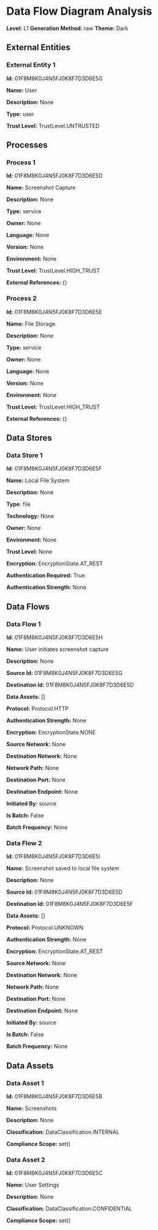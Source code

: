 # Data Flow Diagram Analysis

**Level:** L1
**Generation Method:** raw
**Theme:** Dark

## External Entities

### External Entity 1

**Id:** 01F8M8K0J4N5FJ0K8F7D3D6E5G

**Name:** User

**Description:** None

**Type:** user

**Trust Level:** TrustLevel.UNTRUSTED

## Processes

### Process 1

**Id:** 01F8M8K0J4N5FJ0K8F7D3D6E5D

**Name:** Screenshot Capture

**Description:** None

**Type:** service

**Owner:** None

**Language:** None

**Version:** None

**Environment:** None

**Trust Level:** TrustLevel.HIGH_TRUST

**External References:** {}

### Process 2

**Id:** 01F8M8K0J4N5FJ0K8F7D3D6E5E

**Name:** File Storage

**Description:** None

**Type:** service

**Owner:** None

**Language:** None

**Version:** None

**Environment:** None

**Trust Level:** TrustLevel.HIGH_TRUST

**External References:** {}

## Data Stores

### Data Store 1

**Id:** 01F8M8K0J4N5FJ0K8F7D3D6E5F

**Name:** Local File System

**Description:** None

**Type:** file

**Technology:** None

**Owner:** None

**Environment:** None

**Trust Level:** None

**Encryption:** EncryptionState.AT_REST

**Authentication Required:** True

**Authentication Strength:** None

## Data Flows

### Data Flow 1

**Id:** 01F8M8K0J4N5FJ0K8F7D3D6E5H

**Name:** User initiates screenshot capture

**Description:** None

**Source Id:** 01F8M8K0J4N5FJ0K8F7D3D6E5G

**Destination Id:** 01F8M8K0J4N5FJ0K8F7D3D6E5D

**Data Assets:** []

**Protocol:** Protocol.HTTP

**Authentication Strength:** None

**Encryption:** EncryptionState.NONE

**Source Network:** None

**Destination Network:** None

**Network Path:** None

**Destination Port:** None

**Destination Endpoint:** None

**Initiated By:** source

**Is Batch:** False

**Batch Frequency:** None

### Data Flow 2

**Id:** 01F8M8K0J4N5FJ0K8F7D3D6E5I

**Name:** Screenshot saved to local file system

**Description:** None

**Source Id:** 01F8M8K0J4N5FJ0K8F7D3D6E5D

**Destination Id:** 01F8M8K0J4N5FJ0K8F7D3D6E5F

**Data Assets:** []

**Protocol:** Protocol.UNKNOWN

**Authentication Strength:** None

**Encryption:** EncryptionState.AT_REST

**Source Network:** None

**Destination Network:** None

**Network Path:** None

**Destination Port:** None

**Destination Endpoint:** None

**Initiated By:** source

**Is Batch:** False

**Batch Frequency:** None

## Data Assets

### Data Asset 1

**Id:** 01F8M8K0J4N5FJ0K8F7D3D6E5B

**Name:** Screenshots

**Description:** None

**Classification:** DataClassification.INTERNAL

**Compliance Scope:** set()

### Data Asset 2

**Id:** 01F8M8K0J4N5FJ0K8F7D3D6E5C

**Name:** User Settings

**Description:** None

**Classification:** DataClassification.CONFIDENTIAL

**Compliance Scope:** set()

